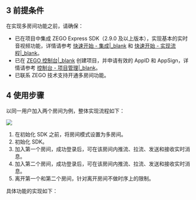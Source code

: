 ## 3 前提条件

在实现多房间功能之前，请确保：
- 已在项目中集成 ZEGO Express SDK（2.9.0 及以上版本），实现基本的实时音视频功能，详情请参考 [快速开始 - 集成\|_blank](!Integration/SDK_Integration) 和 [快速开始 - 实现流程\|_blank](!Integration/Solution_Implementation)。
- 已在 [ZEGO 控制台\|_blank](https://console.zego.im) 创建项目，并申请有效的 AppID 和 AppSign，详情请参考 [控制台 - 项目管理\|_blank](#1265)。
- 已联系 ZEGO 技术支持开通多房间功能。


## 4 使用步骤

以同一用户加入两个房间为例，整体实现流程如下：

![](https://storage.zego.im/sdk-doc/Pics/Common/MultiRoom/MultiRoom.png)

1. 在初始化 SDK 之前，将房间模式设置为多房间。
2. 初始化 SDK。
3. 加入第一个房间，成功登录后，可在该房间内推流、拉流、发送和接收实时消息。
4. 加入第二个房间，成功登录后，可在该房间内推流、拉流、发送和接收实时消息。
5. 离开第一个和第二个房间，针对离开房间不做时序上的限制。

具体功能的实现如下：
